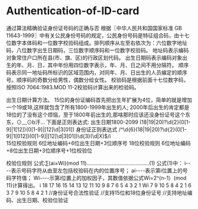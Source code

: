 # Authentication-of-ID-card
通过算法精确验证身份证号码的正确与否
根据〖中华人民共和国国家标准 GB 11643-1999〗中有关公民身份号码的规定，公民身份号码是特征组合码，由十七位数字本体码和一位数字校验码组成。排列顺序从左至右依次为：六位数字地址码，八位数字出生日期码，三位数字顺序码和一位数字校验码。
    地址码表示编码对象常住户口所在县(市、旗、区)的行政区划代码。
    出生日期码表示编码对象出生的年、月、日，其中年份用四位数字表示，年、月、日之间不用分隔符。
    顺序码表示同一地址码所标识的区域范围内，对同年、月、日出生的人员编定的顺序号。顺序码的奇数分给男性，偶数分给女性。
    校验码是根据前面十七位数字码，按照ISO 7064:1983.MOD 11-2校验码计算出来的检验码。

出生日期计算方法。
    15位的身份证编码首先把出生年扩展为4位，简单的就是增加一个19或18,这样就包含了所有1800-1999年出生的人;
    2000年后出生的肯定都是18位的了没有这个烦恼，至于1800年前出生的,那啥那时应该还没身份证号这个东东，⊙﹏⊙b汗...
下面是正则表达式:
 出生日期1800-2099  (18|19|20)?\d{2}(0[1-9]|1[12])(0[1-9]|[12]\d|3[01])
 身份证正则表达式    /^\d{6}(18|19|20)?\d{2}(0[1-9]|1[012])(0[1-9]|[12]\d|3[01])\d{3}(\d|X)$/i      
 15位校验规则 6位地址编码+6位出生日期+3位顺序号
 18位校验规则 6位地址编码+8位出生日期+3位顺序号+1位校验位

 校验位规则     公式:∑(ai×Wi)(mod 11)……………………………………(1)
                公式(1)中： 
                i----表示号码字符从由至左包括校验码在内的位置序号； 
                ai----表示第i位置上的号码字符值； 
                Wi----示第i位置上的加权因子，其数值依据公式Wi=2^(n-1）(mod 11)计算得出。
                i 18 17 16 15 14 13 12 11 10 9 8 7 6 5 4 3 2 1
                Wi 7 9 10 5 8 4 2 1 6 3 7 9 10 5 8 4 2 1
//身份证号合法性验证 
//支持15位和18位身份证号
//支持地址编码、出生日期、校验位验证
